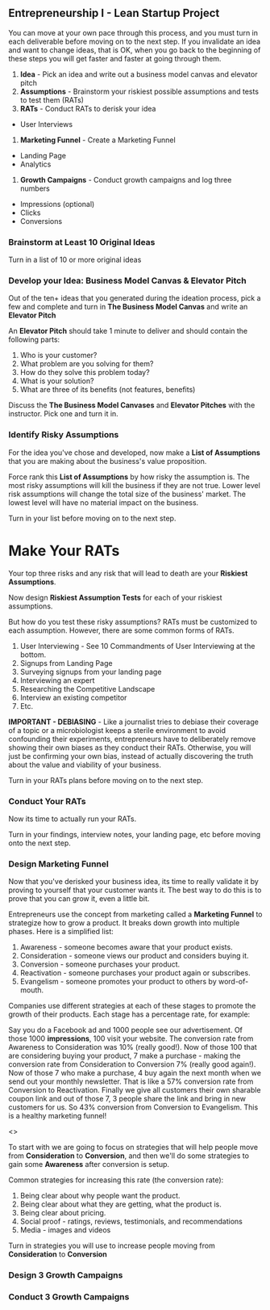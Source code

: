 ## Entrepreneurship I - Lean Startup Project

You can move at your own pace through this process, and you must turn in each deliverable before moving on to the next step. If you invalidate an idea and want to change ideas, that is OK, when you go back to the beginning of these steps you will get faster and faster at going through them.

1. **Idea** - Pick an idea and write out a business model canvas and elevator pitch
1. **Assumptions** - Brainstorm your riskiest possible assumptions and tests to test them (RATs)
1. **RATs** - Conduct RATs to derisk your idea
  - User Interviews
1. **Marketing Funnel** - Create a Marketing Funnel
  - Landing Page
  - Analytics
1. **Growth Campaigns** - Conduct growth campaigns and log three numbers
  - Impressions (optional)
  - Clicks
  - Conversions

### Brainstorm at Least 10 Original Ideas

Turn in a list of 10 or more original ideas

### Develop your Idea: Business Model Canvas & Elevator Pitch

Out of the ten+ ideas that you generated during the ideation process, pick a few and complete and turn in **The Business Model Canvas** and write an **Elevator Pitch**

An **Elevator Pitch** should take 1 minute to deliver and should contain the following parts:

1. Who is your customer?
1. What problem are you solving for them?
1. How do they solve this problem today?
1. What is your solution?
1. What are three of its benefits (not features, benefits)

Discuss the **The Business Model Canvases** and **Elevator Pitches** with the instructor. Pick one and turn it in.

### Identify Risky Assumptions

For the idea you've chose and developed, now make a **List of Assumptions** that you are making about the business's value proposition.

Force rank this **List of Assumptions** by how risky the assumption is. The most risky assumptions will kill the business if they are not true. Lower level risk assumptions will change the total size of the business' market. The lowest level will have no material impact on the business.

Turn in your list before moving on to the next step.

# Make Your RATs

Your top three risks and any risk that will lead to death are your **Riskiest Assumptions**.

Now design **Riskiest Assumption Tests** for each of your riskiest assumptions.

But how do you test these risky assumptions? RATs must be customized to each assumption. However, there are some common forms of RATs.

1. User Interviewing - See 10 Commandments of User Interviewing at the bottom.
1. Signups from Landing Page
1. Surveying signups from your landing page
1. Interviewing an expert
1. Researching the Competitive Landscape
1. Interview an existing competitor
1. Etc.

**IMPORTANT - DEBIASING** - Like a journalist tries to debiase their coverage of a topic or a microbiologist keeps a sterile environment to avoid confounding their experiments, entrepreneurs have to deliberately remove showing their own biases as they conduct their RATs. Otherwise, you will just be confirming your own bias, instead of actually discovering the truth about the value and viability of your business.

Turn in your RATs plans before moving on to the next step.

### Conduct Your RATs

Now its time to actually run your RATs.

Turn in your findings, interview notes, your landing page, etc before moving onto the next step.

### Design Marketing Funnel

Now that you've derisked your business idea, its time to really validate it by proving to yourself that your customer wants it. The best way to do this is to prove that you can grow it, even a little bit.

Entrepreneurs use the concept from marketing called a **Marketing Funnel** to strategize how to grow a product. It breaks down growth into multiple phases. Here is a simplified list:

1. Awareness - someone becomes aware that your product exists.
1. Consideration - someone views our product and considers buying it.
1. Conversion - someone purchases your product.
1. Reactivation - someone purchases your product again or subscribes.
1. Evangelism - someone promotes your product to others by word-of-mouth.

Companies use different strategies at each of these stages to promote the growth of their products. Each stage has a percentage rate, for example:

Say you do a Facebook ad and 1000 people see our advertisement. Of those 1000 **impressions**, 100 visit your website. The conversion rate from Awareness to Consideration was 10% (really good!). Now of those 100 that are considering buying your product, 7 make a purchase - making the conversion rate from Consideration to Conversion 7% (really good again!). Now of those 7 who make a purchase, 4 buy again the next month when we send out your monthly newsletter. That is like a 57% conversion rate from Conversion to Reactivation. Finally we give all customers their own sharable coupon link and out of those 7, 3 people share the link and bring in new customers for us. So 43% conversion from Conversion to Evangelism. This is a healthy marketing funnel!

<<IMAGE OF MARKETING FUNNEL>>

To start with we are going to focus on strategies that will help people move from **Consideration** to **Conversion**, and then we'll do some strategies to gain some **Awareness** after conversion is setup.

Common strategies for increasing this rate (the conversion rate):

1. Being clear about why people want the product.
1. Being clear about what they are getting, what the product is.
1. Being clear about pricing.
1. Social proof - ratings, reviews, testimonials, and recommendations
1. Media - images and videos

Turn in strategies you will use to increase people moving from **Consideration** to **Conversion**

### Design 3 Growth Campaigns



### Conduct 3 Growth Campaigns
